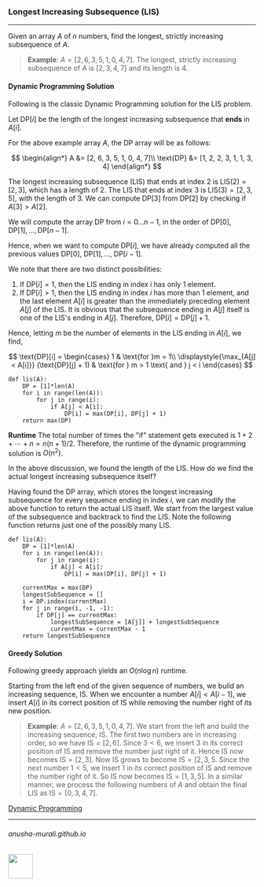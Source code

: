 ### Longest Increasing Subsequence (LIS)

***

Given an array $A$ of $n$ numbers, find the longest, strictly increasing subsequence of $A$.

> **Example**: $A = [2, 6, 3, 5, 1, 0, 4, 7]$. The longest, strictly increasing subsequence of $A$ is $[2, 3, 4, 7]$ and its length is 4.

#### Dynamic Programming Solution

Following is the classic Dynamic Programming solution for the LIS problem.

Let $\text{DP}[i]$ be the length of the longest increasing subsequence that **ends** in $A[i]$.

For the above example array $A$, the DP array will be as follows:

$$
\begin{align*}
A &=  [2, 6, 3, 5, 1, 0, 4, 7]\\
\text{DP} &= [1, 2, 2, 3, 1, 1, 3, 4] 
\end{align*}
$$

The longest increasing subsequence (LIS) that ends at index 2 is $\text{LIS}(2) = [2, 3]$, which has a length of 2. The LIS that ends at index 3 is $\text{LIS}(3) = [2, 3, 5]$, with the length of 3. We can compute $\text{DP}[3]$ from $\text{DP}[2]$ by checking if $A[3] > A[2]$.

We will compute the array $\text{DP}$ from $i = 0 \ldots n-1$, in the order of $\text{DP}[0], \text{DP}[1], \ldots, \text{DP}[n-1]$.

Hence, when we want to compute $\text{DP}[i]$, we have already computed all the previous values $\text{DP}[0]$, $\text{DP}[1], \ldots$, $\text{DP}[i-1]$.

We note that there are two distinct possibilities:

1. If $\text{DP}[i] = 1$, then the $\text{LIS}$ ending in index $i$ has only 1 element.
2. If $\text{DP}[i] > 1$, then the $\text{LIS}$ ending in index $i$ has more than 1 element, and the last element $A[i]$ is greater than the immediately preceding element $A[j]$ of the $\text{LIS}$. It is obvious that the subsequence ending in $A[j]$ itself is one of the $\text{LIS}$'s ending in $A[j]$. Therefore, $\text{DP}[i] = \text{DP}[j] + 1$.

Hence, letting $m$ be the number of elements in the $\text{LIS}$ ending in $A[i]$, we find,

$$
\text{DP}[i] = 
\begin{cases}
1 & \text{for }m = 1\\
\displaystyle{\max_{A[j] < A[i]}} (\text{DP}[j] + 1) & \text{for } m > 1 \text{ and } j < i
\end{cases}
$$

```
def lis(A):
    DP = [1]*len(A)
    for i in range(len(A)):
        for j in range(i):
            if A[j] < A[i]:
                DP[i] = max(DP[i], DP[j] + 1)
    return max(DP)
```

**Runtime** The total number of times the "if" statement gets executed is $1 + 2 + \cdots + n = n(n+1)/2$. Therefore, the runtime of the dynamic programming solution is $O(n^2)$. 

In the above discussion, we found the length of the $\text{LIS}$. How do we find the actual longest increasing subsequence itself?

Having found the $\text{DP}$ array, which stores the longest increasing subsequence for every sequence ending in index $i$, we can modify the above function to return the actual $\text{LIS}$ itself. We start from the largest value of the subsequence and backtrack to find the $\text{LIS}$. Note the following function returns just one of the possibly many $\text{LIS}$.

```
def lis(A):
    DP = [1]*len(A)
    for i in range(len(A)):
        for j in range(i):
            if A[j] < A[i]:
                DP[i] = max(DP[i], DP[j] + 1)

    currentMax = max(DP)
    longestSubSequence = [] 
    i = DP.index(currentMax)
    for j in range(i, -1, -1):  
        if DP[j] == currentMax:
            longestSubSequence = [A[j]] + longestSubSequence  
            currentMax = currentMax - 1
    return longestSubSequence
```

#### Greedy Solution

Following greedy approach yields an  $O(n \log n)$ runtime.

Starting from the left end of the given sequence of numbers, we build an increasing sequence, $\text{IS}$. When we encounter a number $A[i] < A[i-1]$, we insert $A[i]$ in its correct position of $\text{IS}$ while removing the number right of its new position. 

> **Example**: $A = [2, 6, 3, 5, 1, 0, 4, 7]$. We start from the left and build the increasing sequence, $\text{IS}$. The first two numbers are in increasing order, so we have $\text{IS} = [2, 6]$. Since $3 < 6$, we insert 3 in its correct position of $\text{IS}$ and remove the number just right of it. Hence $\text{IS}$ now becomes $\text{IS} = [2, 3]$. Now $\text{IS}$ grows to become $\text{IS} = [2, 3, 5$. Since the next number $1 < 5$, we insert 1 in its correct position of $\text{IS}$ and remove the number right of it. So $\text{IS}$ now becomes $\text{IS} = [1, 3, 5]$. In a similar manner, we process the following numbers of $A$ and obtain the final $\text{LIS}$ as $\text{IS} = [0, 3, 4, 7]$.

[Dynamic Programming](./dp.md)

* * *
###### anusha-murali.github.io

<img src="https://github.com/anusha-murali/anusha-murali.github.io/assets/111596338/639243aa-2857-4595-a65a-7852762bb002" width="50" height="50"/>
